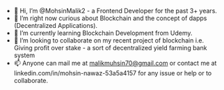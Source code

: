 - 👋 Hi, I’m @MohsinMalik2 - a Frontend Developer for the past 3+ years.
- 👀 I’m right now curious about Blockchain and the concept of dapps (Decentralized Applications).
- 🌱 I’m currently learning Blockchain Development from Udemy.
- 💞️ I’m looking to collaborate on my recent project of blockchain i.e. Giving profit over stake - a sort of decentralized yield farming bank system 
- 📫 Anyone can mail me at malikmuhsin70@gmail.com or contact me at linkedin.com/in/mohsin-nawaz-53a5a4157 for any issue or help or to collaborate.

<!---
MohsinMalik2/MohsinMalik2 is a ✨ special ✨ repository because its `README.md` (this file) appears on your GitHub profile.
You can click the Preview link to take a look at your changes.
--->
